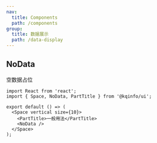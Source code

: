```yaml
---
nav:
  title: Components
  path: /components
group:
  title: 数据展示
  path: /data-display
---
```


## NoData

空数据占位

```tsx
import React from 'react';
import { Space, NoData, PartTitle } from '@kqinfo/ui';

export default () => (
  <Space vertical size={10}>
    <PartTitle>一般用法</PartTitle>
    <NoData />
  </Space>
);
```

<API></API>
